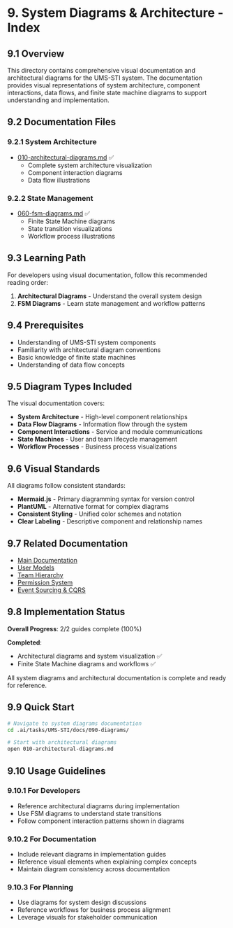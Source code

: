 # 9. System Diagrams & Architecture - Index

## 9.1 Overview

This directory contains comprehensive visual documentation and architectural diagrams for the UMS-STI system. The documentation provides visual representations of system architecture, component interactions, data flows, and finite state machine diagrams to support understanding and implementation.

## 9.2 Documentation Files

### 9.2.1 System Architecture
- [010-architectural-diagrams.md](010-architectural-diagrams.md) ✅
  - Complete system architecture visualization
  - Component interaction diagrams
  - Data flow illustrations

### 9.2.2 State Management
- [060-fsm-diagrams.md](060-fsm-diagrams.md) ✅
  - Finite State Machine diagrams
  - State transition visualizations
  - Workflow process illustrations

## 9.3 Learning Path

For developers using visual documentation, follow this recommended reading order:

1. **Architectural Diagrams** - Understand the overall system design
2. **FSM Diagrams** - Learn state management and workflow patterns

## 9.4 Prerequisites

- Understanding of UMS-STI system components
- Familiarity with architectural diagram conventions
- Basic knowledge of finite state machines
- Understanding of data flow concepts

## 9.5 Diagram Types Included

The visual documentation covers:

- **System Architecture** - High-level component relationships
- **Data Flow Diagrams** - Information flow through the system
- **Component Interactions** - Service and module communications
- **State Machines** - User and team lifecycle management
- **Workflow Processes** - Business process visualizations

## 9.6 Visual Standards

All diagrams follow consistent standards:

- **Mermaid.js** - Primary diagramming syntax for version control
- **PlantUML** - Alternative format for complex diagrams
- **Consistent Styling** - Unified color schemes and notation
- **Clear Labeling** - Descriptive component and relationship names

## 9.7 Related Documentation

- [Main Documentation](../README.md)
- [User Models](../020-user-models/000-index.md)
- [Team Hierarchy](../030-team-hierarchy/000-index.md)
- [Permission System](../040-permission-system/000-index.md)
- [Event Sourcing & CQRS](../060-event-sourcing-cqrs/000-index.md)

## 9.8 Implementation Status

**Overall Progress**: 2/2 guides complete (100%)

**Completed**:
- Architectural diagrams and system visualization ✅
- Finite State Machine diagrams and workflows ✅

All system diagrams and architectural documentation is complete and ready for reference.

## 9.9 Quick Start

```bash
# Navigate to system diagrams documentation
cd .ai/tasks/UMS-STI/docs/090-diagrams/

# Start with architectural diagrams
open 010-architectural-diagrams.md
```

## 9.10 Usage Guidelines

### 9.10.1 For Developers
- Reference architectural diagrams during implementation
- Use FSM diagrams to understand state transitions
- Follow component interaction patterns shown in diagrams

### 9.10.2 For Documentation
- Include relevant diagrams in implementation guides
- Reference visual elements when explaining complex concepts
- Maintain diagram consistency across documentation

### 9.10.3 For Planning
- Use diagrams for system design discussions
- Reference workflows for business process alignment
- Leverage visuals for stakeholder communication
